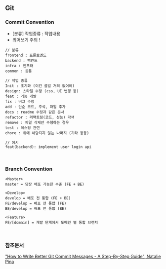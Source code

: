 ## Git

### Commit Convention

- [분류] 작업종류 : 작업내용
- 띄어쓰기 주의 !

```
// 분류
frontend : 프론트엔드
backend : 백엔드
infra : 인프라
common : 공통

// 작업 종류
Init : 초기화 (이건 쓸일 거의 없어여)
design: 스타일 수정 (css, UI 변경 등)
feat : 기능 개발
fix : 버그 수정
add : 단순 코드, 주석, 파일 추가
docs : readme 수정과 같은 문서
refactor : 리팩토링(코드, 성능) 각색
remove : 파일 삭제만 수행하는 경우
test : 테스팅 관련
chore : 위에 해당되지 않는 나머지 (기타 등등)

// 예시
feat(backend): implement user login api
```

<br>

### Branch Convention

```
<Master>
master = 당장 배포 가능한 수준 (FE + BE)

<Develop>
develop = 배포 전 통합 (FE + BE)
FE/develop = 배포 전 통합 (FE)
BE/develop = 배포 전 통합 (BE)

<Feature>
FE/[domain] = 개발 단계에서 도메인 별 통합 브랜치
```

<br>

### 참조문서

["How to Write Better Git Commit Messages - A Step-By-Step Guide", Natalie Pina](https://www.freecodecamp.org/news/how-to-write-better-git-commit-messages/)